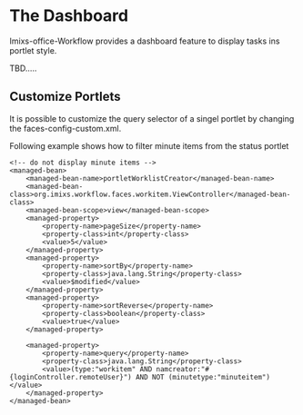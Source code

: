 # The Dashboard

Imixs-office-Workflow provides a dashboard feature to display tasks ins portlet style.

TBD.....


## Customize Portlets

It is possible to customize the query selector of a singel portlet by changing the faces-config-custom.xml.

Following example shows how to filter minute items from the status portlet



	<!-- do not display minute items -->
	<managed-bean>
		<managed-bean-name>portletWorklistCreator</managed-bean-name>
		<managed-bean-class>org.imixs.workflow.faces.workitem.ViewController</managed-bean-class>
		<managed-bean-scope>view</managed-bean-scope>
		<managed-property>
			<property-name>pageSize</property-name>
			<property-class>int</property-class>
			<value>5</value>
		</managed-property>
		<managed-property>
			<property-name>sortBy</property-name>
			<property-class>java.lang.String</property-class>
			<value>$modified</value>
		</managed-property>
		<managed-property>
			<property-name>sortReverse</property-name>
			<property-class>boolean</property-class>
			<value>true</value>
		</managed-property>
	
		<managed-property>
			<property-name>query</property-name>
			<property-class>java.lang.String</property-class>
			<value>(type:"workitem" AND namcreator:"#{loginController.remoteUser}") AND NOT (minutetype:"minuteitem")</value>
		</managed-property>
	</managed-bean>
